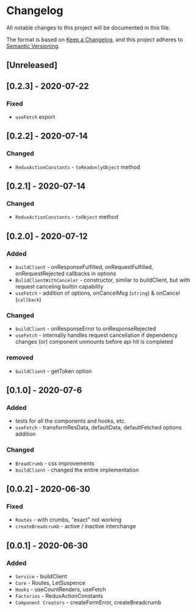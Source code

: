 # Changelog
All notable changes to this project will be documented in this file.

The format is based on [Keep a Changelog](https://keepachangelog.com/en/1.0.0/),
and this project adheres to [Semantic Versioning](https://semver.org/spec/v2.0.0.html).

## [Unreleased]

## [0.2.3] - 2020-07-22
### Fixed
- `useFetch` export

## [0.2.2] - 2020-07-14
### Changed
- `ReduxActionConstants` - `toReadonlyObject` method

## [0.2.1] - 2020-07-14
### Changed
- `ReduxActionConstants` - `toObject` method

## [0.2.0] - 2020-07-12
### Added
- `buildClient` - onResponseFulfilled, onRequestFulfilled, onRequestRejected callbacks in options
- `BulidClientWithCanceler` - constructor, similar to buildClient, but with request canceling builtin capability 
- `useFetch` - addition of options, onCancelMsg (`string`) & onCancel (`callback`)

### Changed
- `buildClient` - onResponseError to onResponseRejected
- `useFetch` - internally handles request cancellation if dependency changes (or) component unmounts before api hit is completed

### removed
- `buildClient` - getToken option

## [0.1.0] - 2020-07-6
### Added
- tests for all the components and hooks, etc.
- `useFetch` - transformResData, defaultData, defaultFetched options addition

### Changed
- `BreadCrumb` - css improvements
- `buildClient` - changed the entire implementation

## [0.0.2] - 2020-06-30
### Fixed
- `Routes` - with crumbs, "exact" not working
- `createBreadcrumb` - active / inactive interchange

## [0.0.1] - 2020-06-30
### Added
- `Service` - buildClient
- `Core` - Routes, LetSuspence
- `Hooks` - useCountRenders, useFetch
- `Factories` - ReduxActionConstants
- `Component Creators` - createFormError, createBreadcrumb